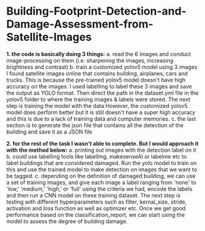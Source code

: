 # Building-Footprint-Detection-and-Damage-Assessment-from-Satellite-Images

**1. the code is basically doing 3 things:**
   a. read the 6 images and conduct image-processing on them (i.e. sharpening the images, increasing brightness and contrast)
   b. train a customized yolov5 model using 3 images I found satellite images online that contains building, airplanes, cars and trucks. This is because the pre-trained yolov5 model doesn't have high accuracy on the images. 
   I used labelImg to label these 3 images and save the output as YOLO format. Then direct the path in the dataset.yml file in the yolov5 folder to where the training images & labels were stored. The next step is training the model with the data
   However, the customized yolov5 model does perform better but it is still doesn't have a super high accuracy and this is due to a lack of training data and computer memories.
   c. the last section is to generate the json file that contains all the detection of the building and save it as a JSON file


   
**2. for the rest of the task I wasn't able to complete. But I would approach it with the method below:**
   a. printing out images with the detection label on it
   b. could use labelling tools like labelImg, makesenseAI or labelme etc to label buildings that are considered damaged. Run the yolo model to train on this and use the trained model to make detection on images that we want to be tagged. 
   c. depending on the definition of damaged building, we can use a set of training images, and give each image a label ranging from 'none' to 'low,' 'medium,' 'high,' or 'full' using the criteria we had, encode the labels and then run a CNN model on these training dataset. The next step is testing with different hyperparameters such as filter, kernal_size, stride, activation and loss function as well as optimizer etc. Once we get good performance based on the classification_report, we can start using the model to assess the degree of building damage.
